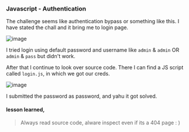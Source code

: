 ### Javascript - Authentication
The challenge seems like authentication bypass or something like this. I have stated the chall and it bring me to login page. 

<img alt="image" src="https://github.com/user-attachments/assets/29fc358f-300c-4adc-b919-88b40c82aa8d" />

I tried login using default password and username like `admin` & `admin` OR `admin` & `pass` but didn't work. 

After that I continue to look over source code. There I can find a JS script called `login.js`, in which we got our creds. 

<img alt="image" src="https://github.com/user-attachments/assets/7bf1f1d0-1865-440b-a86d-ecc464ae0c07" />

I submitted the password as password, and yahu it got solved.


#### lesson learned, 
> Always read source code, alware inspect even if its a 404 page : )

